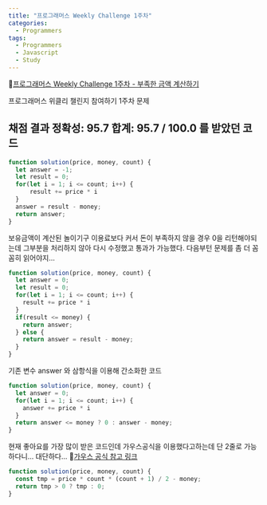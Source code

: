 ```yaml
---
title: "프로그래머스 Weekly Challenge 1주차"
categories:
  - Programmers
tags:
  - Programmers
  - Javascript
  - Study
---
```


🔗[프로그래머스 Weekly Challenge 1주차 - 부족한 금액 계산하기](https://programmers.co.kr/learn/courses/30/lessons/82612?language=javascript)

프로그래머스 위클리 챌린지 참여하기 1주차 문제

## 채점 결과 정확성: 95.7 합계: 95.7 / 100.0 를 받았던 코드

```javascript
function solution(price, money, count) {
  let answer = -1;
  let result = 0;
  for(let i = 1; i <= count; i++) {
      result += price * i
  }
  answer = result - money;
  return answer;
}
```

보유금액이 계산된 놀이기구 이용료보다 커서 돈이 부족하지 않을 경우 0을 리턴해야되는데 그부분을 처리하지 않아 다시 수정했고 통과가 가능했다. 다음부턴 문제를 좀 더 꼼꼼히 읽어야지...
```javascript
function solution(price, money, count) {
  let answer = 0;
  let result = 0;
  for(let i = 1; i <= count; i++) {
    result += price * i
  }
  if(result <= money) {
    return answer;
  } else {
    return answer = result - money;
  }
}
```

기존 변수 answer 와 삼항식을 이용해 간소화한 코드
```javascript
function solution(price, money, count) {
  let answer = 0;
  for(let i = 1; i <= count; i++) {
    answer += price * i
  }
  return answer <= money ? 0 : answer - money;
}
```

현재 좋아요를 가장 많이 받은 코드인데 가우스공식을 이용했다고하는데 단 2줄로 가능하다니... 대단하다...
🔗[가우스 공식 참고 링크](https://eguegu.tistory.com/4351)
```javascript
function solution(price, money, count) {
  const tmp = price * count * (count + 1) / 2 - money;
  return tmp > 0 ? tmp : 0;
}
```